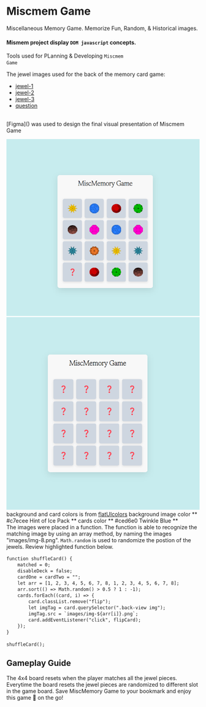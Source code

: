 # Miscmem Game
Miscellaneous Memory Game. 
Memorize Fun, Random, &amp; Historical images.
#### Mismem project display <code>DOM javascript</code> concepts.

Tools used for PLanning & Developing <code>Miscmem Game</code>

The jewel images used for the back of the memory card game:
  - [jewel-1](images/img-1.png)
  - [jewel-2](images/img-2.png)
  - [jewel-3](images/img-3.png)
  - [question](images/que_icon.svg)
<br>
[Figma]() was used to design the final visual presentation of Miscmem Game

![Figma](images/miscmemGAME.png)
![Figma](images/miscmemBOARD.png)
background and card colors is from [flatUIcolors](https://flatuicolors.com)
background image color ** #c7ecee Hint of Ice Pack **
cards color ** #ced6e0 Twinkle Blue **
<br>
The images were placed in a function. The function is able to recognize the matching image by using an array method, by naming the images "images/img-8.png". <code>Math.random</code> is used to randomize the postion of the jewels. Review highlighted function below.

```
function shuffleCard() {
    matched = 0;
    disableDeck = false;
    cardOne = cardTwo = "";
    let arr = [1, 2, 3, 4, 5, 6, 7, 8, 1, 2, 3, 4, 5, 6, 7, 8];
    arr.sort(() => Math.random() > 0.5 ? 1 : -1);
    cards.forEach((card, i) => {
        card.classList.remove("flip");
        let imgTag = card.querySelector(".back-view img");
        imgTag.src = `images/img-${arr[i]}.png`;
        card.addEventListener("click", flipCard);
    });
}

shuffleCard();
```

## Gameplay Guide

The 4x4 board resets when the player matches all the jewel pieces.
Everytime the board resets the jewel pieces are randomized to different slot in the game board.
Save MiscMemory Game to your bookmark and enjoy this game &#127922; on the go!
